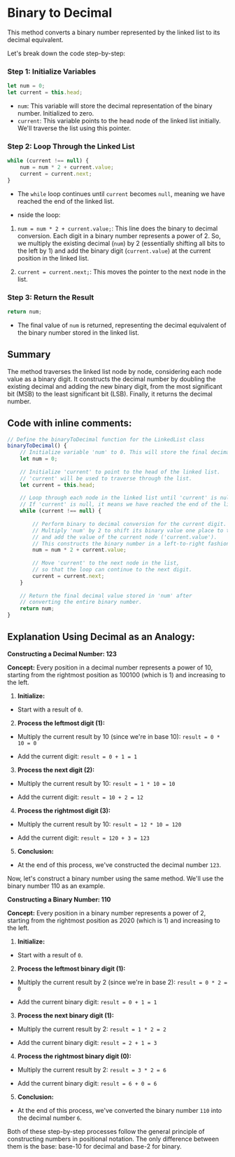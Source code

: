 # Binary to Decimal

This method converts a binary number represented by the linked list to its decimal equivalent.

Let's break down the code step-by-step:

### Step 1: Initialize Variables

```javascript
let num = 0;
let current = this.head;
```

- `num`: This variable will store the decimal representation of the binary number. Initialized to zero.
- `current`: This variable points to the head node of the linked list initially. We'll traverse the list using this pointer.

### Step 2: Loop Through the Linked List

```javascript
while (current !== null) {
    num = num * 2 + current.value;
    current = current.next;
}
```

- The `while` loop continues until `current` becomes `null`, meaning we have reached the end of the linked list.

- nside the loop:

1. `num = num * 2 + current.value;`: This line does the binary to decimal conversion. Each digit in a binary number represents a power of 2. So, we multiply the existing decimal (`num`) by 2 (essentially shifting all bits to the left by 1) and add the binary digit (`current.value`) at the current position in the linked list.

2. `current = current.next;`: This moves the pointer to the next node in the list.

### Step 3: Return the Result

```javascript
return num;
```

- The final value of `num` is returned, representing the decimal equivalent of the binary number stored in the linked list.

## Summary

The method traverses the linked list node by node, considering each node value as a binary digit. It constructs the decimal number by doubling the existing decimal and adding the new binary digit, from the most significant bit (MSB) to the least significant bit (LSB). Finally, it returns the decimal number.

## Code with inline comments:

```javascript
// Define the binaryToDecimal function for the LinkedList class
binaryToDecimal() {
    // Initialize variable 'num' to 0. This will store the final decimal value.
    let num = 0;
 
    // Initialize 'current' to point to the head of the linked list.
    // 'current' will be used to traverse through the list.
    let current = this.head;
 
    // Loop through each node in the linked list until 'current' is null.
    // If 'current' is null, it means we have reached the end of the list.
    while (current !== null) {
        
        // Perform binary to decimal conversion for the current digit.
        // Multiply 'num' by 2 to shift its binary value one place to the left,
        // and add the value of the current node ('current.value').
        // This constructs the binary number in a left-to-right fashion.
        num = num * 2 + current.value;
 
        // Move 'current' to the next node in the list,
        // so that the loop can continue to the next digit.
        current = current.next;
    }
    
    // Return the final decimal value stored in 'num' after
    // converting the entire binary number.
    return num;
}
```

## Explanation Using Decimal as an Analogy:

**Constructing a Decimal Number: 123**

**Concept:** Every position in a decimal number represents a power of 10, starting from the rightmost position as 100100 (which is 1) and increasing to the left.

1. **Initialize:**

- Start with a result of `0`.

2. **Process the leftmost digit (1):**

- Multiply the current result by 10 (since we're in base 10): `result = 0 * 10 = 0`

- Add the current digit: `result = 0 + 1 = 1`

3. **Process the next digit (2):**

- Multiply the current result by 10: `result = 1 * 10 = 10`

- Add the current digit: `result = 10 + 2 = 12`

4. **Process the rightmost digit (3):**

- Multiply the current result by 10: `result = 12 * 10 = 120`

- Add the current digit: `result = 120 + 3 = 123`

5. **Conclusion:**

- At the end of this process, we've constructed the decimal number `123`.

Now, let's construct a binary number using the same method. We'll use the binary number 110 as an example.

**Constructing a Binary Number: 110**

**Concept:** Every position in a binary number represents a power of 2, starting from the rightmost position as 2020 (which is 1) and increasing to the left.



1. **Initialize:**

- Start with a result of `0`.

2. **Process the leftmost binary digit (1):**

- Multiply the current result by 2 (since we're in base 2): `result = 0 * 2 = 0`

- Add the current binary digit: `result = 0 + 1 = 1`

3. **Process the next binary digit (1):**

- Multiply the current result by 2: `result = 1 * 2 = 2`

- Add the current binary digit: `result = 2 + 1 = 3`

4. **Process the rightmost binary digit (0):**

- Multiply the current result by 2: `result = 3 * 2 = 6`

- Add the current binary digit: `result = 6 + 0 = 6`

5. **Conclusion:**

- At the end of this process, we've converted the binary number `110` into the decimal number `6`.

Both of these step-by-step processes follow the general principle of constructing numbers in positional notation. The only difference between them is the base: base-10 for decimal and base-2 for binary.
